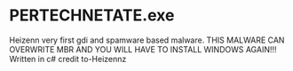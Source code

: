 # PERTECHNETATE.exe
 Heizenn very first gdi and spamware based malware. THIS MALWARE CAN OVERWRITE MBR AND YOU WILL HAVE TO INSTALL WINDOWS AGAIN!!!
Written in c#
credit to-Heizennz
